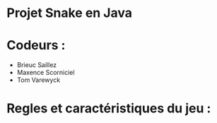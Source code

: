 # Projet Snake en Java

# Codeurs :

- Brieuc Saillez
- Maxence Scorniciel
- Tom Varewyck

# Regles et caractéristiques du jeu :


